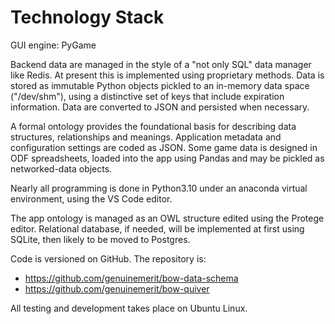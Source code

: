# Technology Stack

GUI engine: PyGame

 Backend data are managed in the style of a "not only SQL" data manager like Redis. At present this is implemented using proprietary methods. Data is stored as immutable Python objects pickled to an in-memory data space ("/dev/shm"), using a distinctive set of keys that include expiration information. Data are converted to JSON and persisted when necessary.

 A formal ontology provides the foundational basis for describing data structures, relationships and meanings. Application metadata and configuration settings are coded as JSON. Some game data is designed in ODF spreadsheets, loaded into the app using Pandas and may be pickled as networked-data objects.

 Nearly all programming is done in Python3.10 under an anaconda virtual environment, using the VS Code editor.

 The app ontology is managed as an OWL structure edited using the Protege editor. Relational database, if needed, will be implemented at first using SQLite, then likely to be moved to Postgres.

 Code is versioned on GitHub. The repository is:
 * https://github.com/genuinemerit/bow-data-schema
* https://github.com/genuinemerit/bow-quiver


All testing and development takes place on Ubuntu Linux.




